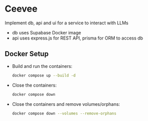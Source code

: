 # Ceevee

Implement db, api and ui for a service to interact with LLMs
- db uses Supabase Docker image
- api uses express.js for REST API, prisma for ORM to access db

## Docker Setup

- Build and run the containers:
   ```bash
   docker compose up --build -d

- Close the containers:
   ```bash
   docker compose down

- Close the containers and remove volumes/orphans:
   ```bash
   docker compose down --volumes --remove-orphans